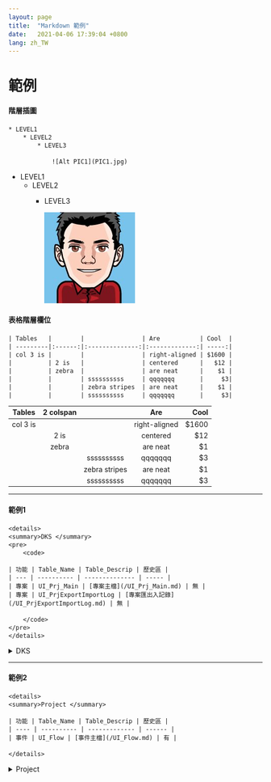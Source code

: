 ```yaml
---
layout: page
title:  "Markdown 範例"
date:   2021-04-06 17:39:04 +0800
lang: zh_TW
---
```


# 範例

#### 階層插圖

    * LEVEL1
        * LEVEL2
            * LEVEL3

                ![Alt PIC1](PIC1.jpg)

* LEVEL1
    * LEVEL2
        * LEVEL3

            ![Alt PIC1](PIC1.jpg)

#### 表格階層欄位

    | Tables   |        |                | Are           | Cool  |
    | ---------|:------:|:--------------:|:-------------:| -----:|
    | col 3 is |        |                | right-aligned | $1600 |
    |          | 2 is   |                | centered      |   $12 |
    |          | zebra  |                | are neat      |    $1 |
    |          |        | ssssssssss     | qqqqqqq       |     $3|
    |          |        | zebra stripes  | are neat      |    $1 |
    |          |        | ssssssssss     | qqqqqqq       |     $3|



| Tables   | 2 colspan |                | Are           | Cool  |
| ---------|:---------:|:--------------:|:-------------:| -----:|
| col 3 is |           |                | right-aligned | $1600 |
|          | 2 is      |                | centered      |   $12 |
|          | zebra     |                | are neat      |    $1 |
|          |           | ssssssssss     | qqqqqqq       |     $3|
|          |           | zebra stripes  | are neat      |    $1 |
|          |           | ssssssssss     | qqqqqqq       |     $3|

---

#### 範例1

    <details>
    <summary>DKS </summary>
    <pre>
        <code>

    | 功能 | Table_Name | Table_Descrip | 歷史區 |
    | --- | ---------- | -------------- | ----- |
    | 專案 | UI_Prj_Main | [專案主檔](/UI_Prj_Main.md) | 無 |
    | 專案 | UI_PrjExportImportLog | [專案匯出入記錄](/UI_PrjExportImportLog.md) | 無 |

        </code>
    </pre>
    </details>

<details>
<summary>DKS </summary>
<pre><code>

| 功能 | Table_Name | Table_Descrip | 歷史區 |
|------|------------|----------------|-------|
| 專案 | UI_Prj_Main | [專案主檔](/UI_Prj_Main.md) | 無 |
| 專案 | UI_PrjExportImportLog | [專案匯出入記錄](/UI_PrjExportImportLog.md) | 無 |

</code></pre>
</details>

------

#### 範例2

    <details>
    <summary>Project </summary>

    | 功能 | Table_Name | Table_Descrip | 歷史區 |
    | ---- | ---------- | ------------- | ------ |
    | 事件 | UI_Flow | [事件主檔](/UI_Flow.md) | 有 |

    </details>

<details>
<summary>Project </summary>

| 功能 | Table_Name | Table_Descrip | 歷史區 |
|---------|:------:|:--------------:|:-------------:|
| 事件 | UI_Flow | [事件主檔](/UI_Flow.md) | 有 |

</details>
